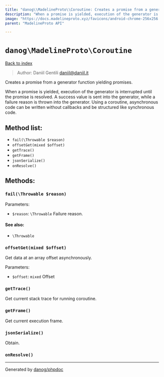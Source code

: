 ```yaml
---
title: "danog\\MadelineProto\\Coroutine: Creates a promise from a generator function yielding promises."
description: "When a promise is yielded, execution of the generator is interrupted until the promise is resolved. A success\nvalue is sent into the generator, while a failure reason is thrown into the generator. Using a coroutine,\nasynchronous code can be written without callbacks and be structured like synchronous code."
image: "https://docs.madelineproto.xyz/favicons/android-chrome-256x256.png"
parent: "MadelineProto API"

---
```

# `danog\MadelineProto\Coroutine`
[Back to index](../../index.html)

> Author: Daniil Gentili <daniil@daniil.it>  
  

Creates a promise from a generator function yielding promises.  

When a promise is yielded, execution of the generator is interrupted until the promise is resolved. A success
value is sent into the generator, while a failure reason is thrown into the generator. Using a coroutine,
asynchronous code can be written without callbacks and be structured like synchronous code.


## Method list:
* `fail(\Throwable $reason)`
* `offsetGet(mixed $offset)`
* `getTrace()`
* `getFrame()`
* `jsonSerialize()`
* `onResolve()`

## Methods:
### `fail(\Throwable $reason)`




Parameters:

* `$reason`: `\Throwable` Failure reason.  


#### See also: 
* `\Throwable`




### `offsetGet(mixed $offset)`

Get data at an array offset asynchronously.


Parameters:

* `$offset`: `mixed` Offset  



### `getTrace()`

Get current stack trace for running coroutine.



### `getFrame()`

Get current execution frame.



### `jsonSerialize()`

Obtain.



### `onResolve()`





---
Generated by [danog/phpdoc](https://phpdoc.daniil.it)
